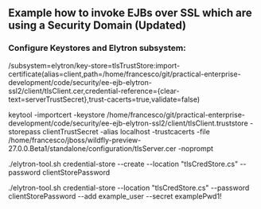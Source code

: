 ## Example how to invoke EJBs over SSL which are using a Security Domain (Updated)

### Configure Keystores and Elytron subsystem:

/subsystem=elytron/key-store=tlsTrustStore:import-certificate(alias=client,path=/home/francesco/git/practical-enterprise-development/code/security/ee-ejb-elytron-ssl2/client/tlsClient.cer,credential-reference={clear-text=serverTrustSecret},trust-cacerts=true,validate=false)



keytool -importcert -keystore /home/francesco/git/practical-enterprise-development/code/security/ee-ejb-elytron-ssl2/client/tlsClient.truststore -storepass clientTrustSecret -alias localhost -trustcacerts -file /home/francesco/jboss/wildfly-preview-27.0.0.Beta1/standalone/configuration/tlsServer.cer -noprompt



./elytron-tool.sh credential-store --create --location "tlsCredStore.cs" --password clientStorePassword


./elytron-tool.sh credential-store --location "tlsCredStore.cs" --password clientStorePassword --add example_user --secret examplePwd1!